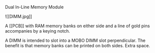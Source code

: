 Dual In-Line Memory Module

![[DIMM.jpg]]

A [[PCB]] with RAM memory banks on either side and a line of gold pins accompanies by a keying notch. 

A DIMM is intended to slot into a MOBO DIMM slot perpendicular.
	The benefit is that memory banks can be printed on both sides. Extra space.